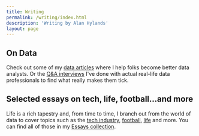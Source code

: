```yaml
---
title: Writing
permalink: /writing/index.html
description: 'Writing by Alan Hylands'
layout: page
---
```

## On Data

Check out some of my [data articles](/tags/data/) where I help folks become better data analysts. Or the [Q&A interviews](/tags/interviews/) I've done with actual real-life data professionals to find what really makes them tick.

## Selected essays on tech, life, football...and more

Life is a rich tapestry and, from time to time, I branch out from the world of data to cover topics such as the [tech industry](/tags/tech/), [football](/tags/football/), [life](/tags/personal/) and more. You can find all of those in my [Essays collection](/tags/essays/).